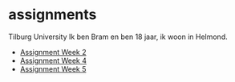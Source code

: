 # assignments
Tilburg University
Ik ben Bram en ben 18 jaar, ik woon in Helmond.

- [Assignment Week 2](https://github.com/bramprinsen/assignments/blob/master/Assignment_week_2-2.ipynb)
- [Assignment Week 4](https://github.com/bramprinsen/assignments/blob/master/Assignment_week_4.ipynb)
- [Assignment Week 5](https://github.com/bramprinsen/assignments/blob/master/Assignment_week_5.ipynb)
